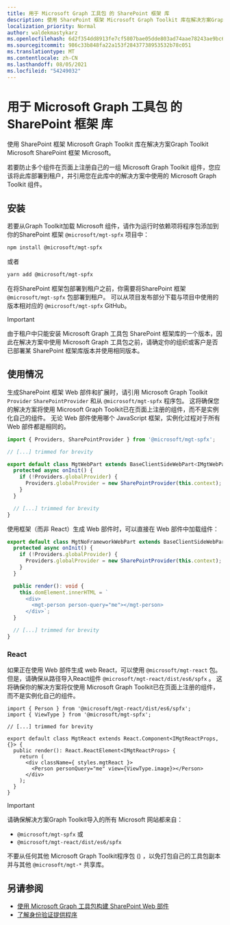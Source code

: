 ```yaml
---
title: 用于 Microsoft Graph 工具包 的 SharePoint 框架 库
description: 使用 SharePoint 框架 Microsoft Graph Toolkit 库在解决方案Graph Toolkit Microsoft SharePoint 框架 Microsoft。
localization_priority: Normal
author: waldekmastykarz
ms.openlocfilehash: 6d2f354dd8913fe7cf5807bae05dde803ad74aae78243ae9bc64b5d2afd70e96
ms.sourcegitcommit: 986c33b848fa22a153f28437738953532b78c051
ms.translationtype: MT
ms.contentlocale: zh-CN
ms.lasthandoff: 08/05/2021
ms.locfileid: "54249032"
---
```

# <a name="sharepoint-framework-library-for-microsoft-graph-toolkit"></a>用于 Microsoft Graph 工具包 的 SharePoint 框架 库

使用 SharePoint 框架 Microsoft Graph Toolkit 库在解决方案Graph Toolkit Microsoft SharePoint 框架 Microsoft。

若要防止多个组件在页面上注册自己的一组 Microsoft Graph Toolkit 组件，您应该将此库部署到租户，并引用您在此库中的解决方案中使用的 Microsoft Graph Toolkit 组件。

## <a name="installation"></a>安装

若要从Graph Toolkit加载 Microsoft 组件，请作为运行时依赖项将程序包添加到你的SharePoint 框架 `@microsoft/mgt-spfx` 项目中：

```bash
npm install @microsoft/mgt-spfx
```

或者

```bash
yarn add @microsoft/mgt-spfx
```

在将SharePoint 框架包部署到租户之前，你需要将SharePoint 框架 `@microsoft/mgt-spfx` 包部署到租户。 可以从项目发布部分下载与项目中使用的版本相对应的 `@microsoft/mgt-spfx` GitHub。 [](https://github.com/microsoftgraph/microsoft-graph-toolkit/releases)

>[!IMPORTANT]
>由于租户中只能安装 Microsoft Graph 工具包 SharePoint 框架库的一个版本，因此在解决方案中使用 Microsoft Graph 工具包之前，请确定你的组织或客户是否已部署某 SharePoint 框架库版本并使用相同版本。

## <a name="usage"></a>使用情况

生成SharePoint 框架 Web 部件和扩展时，请引用 Microsoft Graph Toolkit `Provider` `SharePointProvider` 和从 `@microsoft/mgt-spfx` 程序包。 这将确保您的解决方案将使用 Microsoft Graph Toolkit已在页面上注册的组件，而不是实例化自己的组件。 无论 Web 部件使用哪个 JavaScript 框架，实例化过程对于所有 Web 部件都是相同的。

```ts
import { Providers, SharePointProvider } from '@microsoft/mgt-spfx';

// [...] trimmed for brevity

export default class MgtWebPart extends BaseClientSideWebPart<IMgtWebPartProps> {
  protected async onInit() {
    if (!Providers.globalProvider) {
      Providers.globalProvider = new SharePointProvider(this.context);
    }
  }

  // [...] trimmed for brevity
}
```

使用框架（而非 React）生成 Web 部件时，可以直接在 Web 部件中加载组件：

```ts
export default class MgtNoFrameworkWebPart extends BaseClientSideWebPart<IMgtNoFrameworkWebPartProps> {
  protected async onInit() {
    if (!Providers.globalProvider) {
      Providers.globalProvider = new SharePointProvider(this.context);
    }
  }

  public render(): void {
    this.domElement.innerHTML = `
      <div>
        <mgt-person person-query="me"></mgt-person>
      </div>`;
  }

  // [...] trimmed for brevity
}
```

### <a name="react"></a>React

如果正在使用 Web 部件生成 web React，可以使用 `@microsoft/mgt-react` 包。 但是，请确保从路径导入React组件 `@microsoft/mgt-react/dist/es6/spfx` 。 这将确保你的解决方案将仅使用 Microsoft Graph Toolkit已在页面上注册的组件，而不是实例化自己的组件。

```tsx
import { Person } from '@microsoft/mgt-react/dist/es6/spfx';
import { ViewType } from '@microsoft/mgt-spfx';

// [...] trimmed for brevity

export default class MgtReact extends React.Component<IMgtReactProps, {}> {
  public render(): React.ReactElement<IMgtReactProps> {
    return (
      <div className={ styles.mgtReact }>
        <Person personQuery="me" view={ViewType.image}></Person>
      </div>
    );
  }
}
```

>[!IMPORTANT]
> 请确保解决方案Graph Toolkit导入的所有 Microsoft 网站都来自：
> * `@microsoft/mgt-spfx` 或
> * `@microsoft/mgt-react/dist/es6/spfx`
> 
> 不要从任何其他 Microsoft Graph Toolkit程序包 () ，以免打包自己的工具包副本并与其他 `@microsoft/mgt-*` 共享库。

## <a name="see-also"></a>另请参阅

* [使用 Microsoft Graph 工具包构建 SharePoint Web 部件](./build-a-sharepoint-web-part.md)
* [了解身份验证提供程序](../providers/providers.md)
